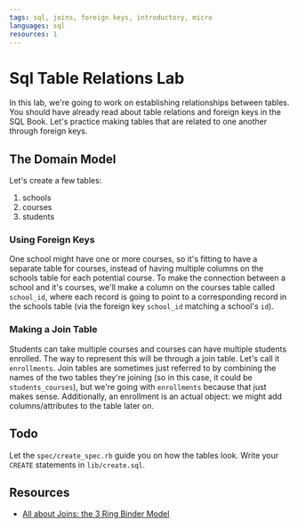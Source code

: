 ```yaml
---
tags: sql, joins, foreign keys, introductory, micro
languages: sql
resources: 1
---
```


# Sql Table Relations Lab

In this lab, we're going to work on establishing relationships between tables. You should have already read about table relations and foreign keys in the SQL Book. Let's practice making tables that are related to one another through foreign keys.

## The Domain Model

Let's create a few tables:

1. schools
2. courses
3. students

### Using Foreign Keys

One school might have one or more courses, so it's fitting to have a separate table for courses, instead of having multiple columns on the schools table for each potential course. To make the connection between a school and it's courses, we'll make a column on the courses table called `school_id`, where each record is going to point to a corresponding record in the schools table (via the foreign key `school_id` matching a school's `id`).

### Making a Join Table

Students can take multiple courses and courses can have multiple students enrolled. The way to represent this will be through a join table. Let's call it `enrollments`. Join tables are sometimes just referred to by combining the names of the two tables they're joining (so in this case, it could be `students_courses`), but we're going with `enrollments` because that just makes sense. Additionally, an enrollment is an actual object: we might add columns/attributes to the table later on.

## Todo

Let the `spec/create_spec.rb` guide you on how the tables look. Write your `CREATE` statements in `lib/create.sql`.

## Resources

* [All about Joins: the 3 Ring Binder Model](http://blog.seldomatt.com/blog/2012/10/17/about-sql-joins-the-3-ring-binder-model/)